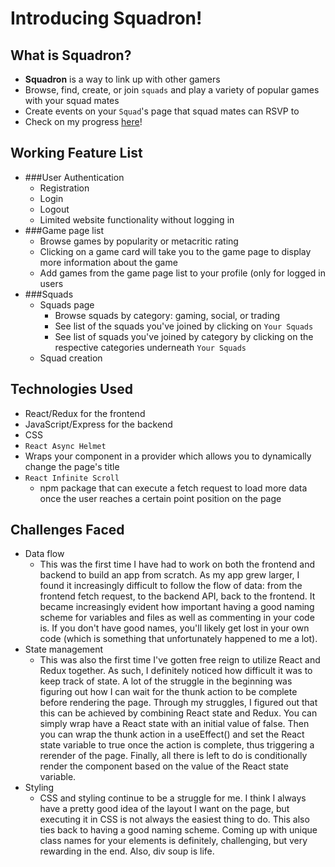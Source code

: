 # Introducing Squadron!

## What is Squadron?
- **Squadron** is a way to link up with other gamers
- Browse, find, create, or join `squads` and play a variety of popular games with your squad mates
- Create events on your `Squad`'s page that squad mates can RSVP to
- Check on my progress [here](https://squadron-gaming.herokuapp.com/)!

## Working Feature List
- ###User Authentication
  - Registration
  - Login
  - Logout
  - Limited website functionality without logging in
- ###Game page list
  - Browse games by popularity or metacritic rating
  - Clicking on a game card will take you to the game page to display more information about the game
  - Add games from the game page list to your profile (only for logged in users
- ###Squads
  - Squads page
    - Browse squads by category: gaming, social, or trading
    - See list of the squads you've joined by clicking on `Your Squads`
    - See list of squads you've joined by category by clicking on the respective categories underneath `Your Squads`
  - Squad creation

## Technologies Used
-  React/Redux for the frontend
-  JavaScript/Express for the backend
-  CSS
-  `React Async Helmet`
  - Wraps your component in a provider which allows you to dynamically change the page's title
- `React Infinite Scroll`
  - npm package that can execute a fetch request to load more data once the user reaches a certain point  position on the page

## Challenges Faced
- Data flow
  - This was the first time I have had to work on both the frontend and backend to build an app from scratch. As my app grew larger, I found it increasingly difficult to follow the flow of data: from the frontend fetch request, to the backend API, back to the frontend. It became increasingly evident how important having a good naming scheme for variables and files as well as commenting in your code is. If you don't have good names, you'll likely get lost in your own code (which is something that unfortunately happened to me a lot).
- State management
  - This was also the first time I've gotten free reign to utilize React and Redux together. As such, I definitely noticed how difficult it was to keep track of state. A lot of the struggle in the beginning was figuring out how I can wait for the thunk action to be complete before rendering the page. Through my struggles, I figured out that this can be achieved by combining React state and Redux. You can simply wrap have a React state with an initial value of false. Then you can wrap the thunk action in a useEffect() and set the React state variable to true once the action is complete, thus triggering a rerender of the page.  Finally, all there is left to do is conditionally render the component based on the value of the React state variable.
- Styling
  - CSS and styling continue to be a struggle for me. I think I always have a pretty good idea of the layout I want on the page, but executing it in CSS is not always the easiest thing to do. This also ties back to having a good naming scheme. Coming up with unique class names for your elements is definitely, challenging, but very rewarding in the end. Also, div soup is life.
